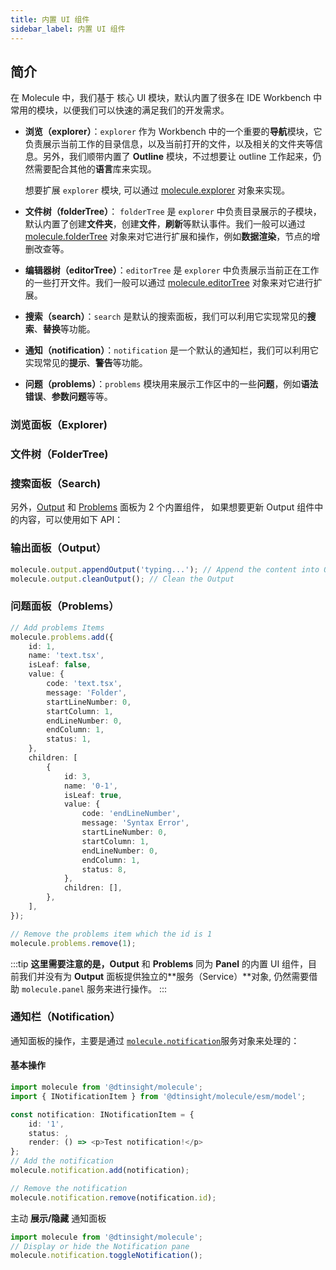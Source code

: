 ```yaml
---
title: 内置 UI 组件
sidebar_label: 内置 UI 组件
---
```


## 简介

在 Molecule 中，我们基于 核心 UI 模块，默认内置了很多在 IDE Workbench 中常用的模块，以便我们可以快速的满足我们的开发需求。

-   **浏览（explorer）**：`explorer` 作为 Workbench 中的一个重要的**导航**模块，它负责展示当前工作的目录信息，以及当前打开的文件，以及相关的文件夹等信息。另外，我们顺带内置了 **Outline** 模块，不过想要让 outline 工作起来，仍然需要配合其他的**语言**库来实现。

    想要扩展 `explorer` 模块, 可以通过 [molecule.explorer](./api/classes/molecule.ExplorerService) 对象来实现。

-   **文件树（folderTree）**： `folderTree` 是 `explorer` 中负责目录展示的子模块，默认内置了创建**文件夹**，创建**文件**，**刷新**等默认事件。我们一般可以通过 [molecule.folderTree](./api/classes/molecule.FolderTreeService) 对象来对它进行扩展和操作，例如**数据渲染**，节点的增删改查等。
-   **编辑器树（editorTree）**：`editorTree` 是 `explorer` 中负责展示当前正在工作的一些打开文件。我们一般可以通过 [molecule.editorTree](./api/classes/molecule.EditorTreeService) 对象来对它进行扩展。
-   **搜索（search）**：`search` 是默认的搜索面板，我们可以利用它实现常见的**搜索**、**替换**等功能。
-   **通知（notification）**：`notification` 是一个默认的通知栏，我们可以利用它实现常见的**提示**、**警告**等功能。
-   **问题（problems）**：`problems` 模块用来展示工作区中的一些**问题**，例如**语法错误**、**参数问题**等等。

### 浏览面板（Explorer)

### 文件树（FolderTree)

### 搜索面板（Search)

另外，[Output](/docs/api/interfaces/molecule.IPanelService#appendoutput) 和 [Problems](/docs/api/interfaces/molecule.IProblemsService) 面板为 2 个内置组件，
如果想要更新 Output 组件中的内容，可以使用如下 API：

### 输出面板（Output）

```ts
molecule.output.appendOutput('typing...'); // Append the content into Output
molecule.output.cleanOutput(); // Clean the Output
```

### 问题面板（Problems）

```ts
// Add problems Items
molecule.problems.add({
    id: 1,
    name: 'text.tsx',
    isLeaf: false,
    value: {
        code: 'text.tsx',
        message: 'Folder',
        startLineNumber: 0,
        startColumn: 1,
        endLineNumber: 0,
        endColumn: 1,
        status: 1,
    },
    children: [
        {
            id: 3,
            name: '0-1',
            isLeaf: true,
            value: {
                code: 'endLineNumber',
                message: 'Syntax Error',
                startLineNumber: 0,
                startColumn: 1,
                endLineNumber: 0,
                endColumn: 1,
                status: 8,
            },
            children: [],
        },
    ],
});

// Remove the problems item which the id is 1
molecule.problems.remove(1);
```

:::tip
**这里需要注意的是，Output** 和 **Problems** 同为 **Panel** 的内置 UI 组件，目前我们并没有为 **Output** 面板提供独立的**服务（Service）**对象, 仍然需要借助 `molecule.panel` 服务来进行操作。
:::

### 通知栏（Notification）

通知面板的操作，主要是通过 [`molecule.notification`](/docs/api/interfaces/molecule.INotificationService)服务对象来处理的：

#### 基本操作

```ts
import molecule from '@dtinsight/molecule';
import { INotificationItem } from '@dtinsight/molecule/esm/model';

const notification: INotificationItem = {
    id: '1',
    status: ,
    render: () => <p>Test notification!</p>
};
// Add the notification
molecule.notification.add(notification);

// Remove the notification
molecule.notification.remove(notification.id);
```

主动 **展示/隐藏** 通知面板

```ts
import molecule from '@dtinsight/molecule';
// Display or hide the Notification pane
molecule.notification.toggleNotification();
```
